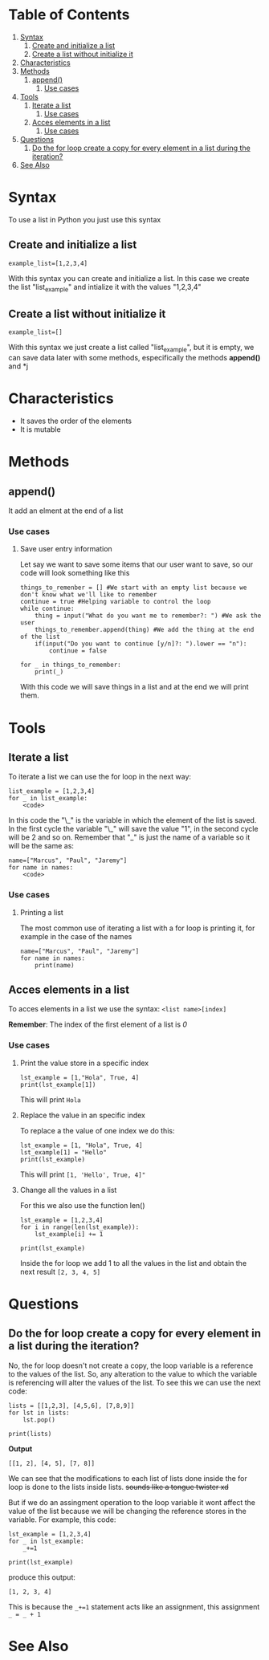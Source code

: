 
# Table of Contents

1.  [Syntax](#orgcd50cda)
    1.  [Create and initialize a list](#org770db10)
    2.  [Create a list without initialize it](#org44e921d)
2.  [Characteristics](#org48d1d8a)
3.  [Methods](#orgbb2edf2)
    1.  [append()](#orga4b9fe0)
        1.  [Use cases](#org1ba213e)
4.  [Tools](#orgbf04eb3)
    1.  [Iterate a list](#orgd8d89dd)
        1.  [Use cases](#orgd53fd28)
    2.  [Acces elements in a list](#orgbcc8a6f)
        1.  [Use cases](#orgb41c36c)
5.  [Questions](#orge91fc46)
    1.  [Do the for loop create a copy for every element in a list during the iteration?](#orgbd2cff8)
6.  [See Also](#orgdc8aa0b)



<a id="orgcd50cda"></a>

# Syntax

To use a list in Python you just use this syntax


<a id="org770db10"></a>

## Create and initialize a list

    example_list=[1,2,3,4]

With this syntax you can create and initialize a list. In this case we create the list "list<sub>example</sub>" and intialize it with the values "1,2,3,4"


<a id="org44e921d"></a>

## Create a list without initialize it

    example_list=[]

With this syntax we just create a list called "list<sub>example</sub>", but it is empty, we can save data later with some methods, especifically the methods **append()** and \*j


<a id="org48d1d8a"></a>

# Characteristics

-   It saves the order of the elements
-   It is mutable


<a id="orgbb2edf2"></a>

# Methods


<a id="orga4b9fe0"></a>

## append()

It add an elment at the end of a list


<a id="org1ba213e"></a>

### Use cases

1.  Save user entry information

    Let say we want to save some items that our user want to save, so our code will look something like this
    
        things_to_remenber = [] #We start with an empty list because we don't know what we'll like to remember
        continue = true #Helping variable to control the loop
        while continue:
            thing = input("What do you want me to remember?: ") #We ask the user 
            things_to_remember.append(thing) #We add the thing at the end of the list
            if(input("Do you want to continue [y/n]?: ").lower == "n"):
                continue = false
        
        for _ in things_to_remember:
            print(_)
    
    With this code we will save things in a list and at the end we will print them.


<a id="orgbf04eb3"></a>

# Tools


<a id="orgd8d89dd"></a>

## Iterate a list

To iterate a list we can use the for loop in the next way:

    list_example = [1,2,3,4]
    for _ in list_example:
        <code>

In this code the "\\\_" is the variable in which the element of the list is saved. In the first cycle the variable "\\\_" will save the value "1", in the second cycle will be 2 and so on. Remember that "\_" is just the name of a variable so it will be the same as:

    name=["Marcus", "Paul", "Jaremy"]
    for name in names:
        <code>


<a id="orgd53fd28"></a>

### Use cases

1.  Printing a list

    The most common use of iterating a list with a for loop is printing it, for example in the case of the names
    
        name=["Marcus", "Paul", "Jaremy"]
        for name in names:
            print(name)


<a id="orgbcc8a6f"></a>

## Acces elements in a list

To acces elements in a list we use the syntax:
`<list name>[index]`

**Remember**: The index of the first element of a list is *0*


<a id="orgb41c36c"></a>

### Use cases

1.  Print the value store in a specific index

        lst_example = [1,"Hola", True, 4]
        print(lst_example[1])
    
    This will print `Hola`

2.  Replace the value in an specific index

    To replace a the value of one index we do this:
    
        lst_example = [1, "Hola", True, 4]
        lst_example[1] = "Hello"
        print(lst_example)
    
    This will print `[1, 'Hello', True, 4]"`

3.  Change all the values in a list

    For this we also use the function len()
    
        lst_example = [1,2,3,4]
        for i in range(len(lst_example)):
            lst_example[i] += 1
        
        print(lst_example)
    
    Inside the for loop we add 1 to all the values in the list and obtain the next result `[2, 3, 4, 5]`


<a id="orge91fc46"></a>

# Questions


<a id="orgbd2cff8"></a>

## Do the for loop create a copy for every element in a list during the iteration?

No, the for loop doesn't not create a copy, the loop variable is a reference to the values of the list. So, any alteration to the value to which the variable is referencing will alter the values of the list. To see this we can use the next code:

    lists = [[1,2,3], [4,5,6], [7,8,9]]
    for lst in lists:
        lst.pop()
    
    print(lists)

**Output**

    [[1, 2], [4, 5], [7, 8]]

We can see that the modifications to each list of lists done inside the for loop is done to the lists inside lists. <del>sounds like a tongue twister xd</del>

But if we do an assingment operation to the loop variable it wont affect the value of the list because we will be changing the reference stores in the variable. For example, this code:

    lst_example = [1,2,3,4]
    for _ in lst_example:
        _+=1
    
    print(lst_example)

produce this output:

    [1, 2, 3, 4]

This is because the `_+=1` statement acts like an assignment, this assignment `_ = _ + 1`


<a id="orgdc8aa0b"></a>

# See Also

